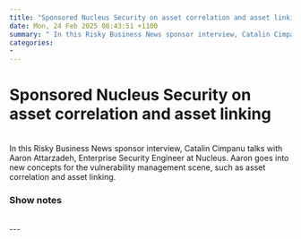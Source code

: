 ```yaml
---
title: "Sponsored Nucleus Security on asset correlation and asset linking"
date: Mon, 24 Feb 2025 08:43:51 +1100
summary: " In this Risky Business News sponsor interview, Catalin Cimpanu talks with Aaron Attarzadeh, Enterprise Security Engineer at Nucleus. Aaron goes into new"
categories: 
- 
---
```

# Sponsored Nucleus Security on asset correlation and asset linking


<br/>
In this Risky Business News sponsor interview, Catalin Cimpanu talks with Aaron Attarzadeh, Enterprise Security Engineer at Nucleus. Aaron goes into new concepts for the vulnerability management scene, such as asset correlation and asset linking.

### Show notes

<br/>
---
